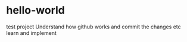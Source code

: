 # hello-world
test project 
Understand how github works and commit the changes etc
learn and implement
